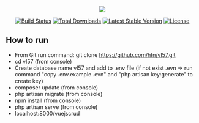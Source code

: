 <p align="center"><img src="https://laravel.com/assets/img/components/logo-laravel.svg"></p>

<p align="center">
<a href="https://travis-ci.org/laravel/framework"><img src="https://travis-ci.org/laravel/framework.svg" alt="Build Status"></a>
<a href="https://packagist.org/packages/laravel/framework"><img src="https://poser.pugx.org/laravel/framework/d/total.svg" alt="Total Downloads"></a>
<a href="https://packagist.org/packages/laravel/framework"><img src="https://poser.pugx.org/laravel/framework/v/stable.svg" alt="Latest Stable Version"></a>
<a href="https://packagist.org/packages/laravel/framework"><img src="https://poser.pugx.org/laravel/framework/license.svg" alt="License"></a>
</p>

## How to run

- From Git run command: git clone https://github.com/htn/vl57.git
- cd vl57 (from console)
- Create database name vl57 and add to .env file (if not exist .evn => run command "copy .env.example .evn" and "php artisan key:generate" to create key)
- composer update (from console)
- php artisan migrate (from console)
- npm install (from console)
- php artisan serve (from console)
- localhost:8000/vuejscrud
